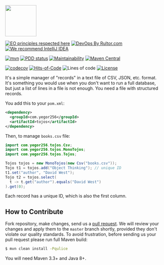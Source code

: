 <img src="https://www.yegor256.com/images/books/elegant-objects/cactus.svg" height="100px" />

[![EO principles respected here](https://www.elegantobjects.org/badge.svg)](https://www.elegantobjects.org)
[![DevOps By Rultor.com](http://www.rultor.com/b/yegor256/tojos)](http://www.rultor.com/p/yegor256/tojos)
[![We recommend IntelliJ IDEA](https://www.elegantobjects.org/intellij-idea.svg)](https://www.jetbrains.com/idea/)

[![mvn](https://github.com/yegor256/tojos/actions/workflows/mvn.yml/badge.svg)](https://github.com/yegor256/tojos/actions/workflows/mvn.yml)
[![PDD status](http://www.0pdd.com/svg?name=yegor256/tojos)](http://www.0pdd.com/p?name=yegor256/tojos)
[![Maintainability](https://api.codeclimate.com/v1/badges/742bde48ea6fabdba1ce/maintainability)](https://codeclimate.com/github/yegor256/tojos/maintainability)
[![Maven Central](https://img.shields.io/maven-central/v/com.yegor256/tojos.svg)](https://maven-badges.herokuapp.com/maven-central/com.yegor256/tojos)

[![codecov](https://codecov.io/gh/yegor256/tojos/branch/master/graph/badge.svg)](https://codecov.io/gh/yegor256/tojos)
[![Hits-of-Code](https://hitsofcode.com/github/yegor256/tojos)](https://hitsofcode.com/view/github/yegor256/tojos)
![Lines of code](https://img.shields.io/tokei/lines/github/yegor256/tojos)
[![License](https://img.shields.io/badge/license-MIT-green.svg)](https://github.com/yegor256/tojos/blob/master/LICENSE.txt)

It's a simple manager of "records" in a text file of CSV, JSON, etc. format.
It's something you would use when you don't want to run a full database, but
just a list of lines in a file is not enough. You need a file with structured
records.

You add this to your `pom.xml`:

```xml
<dependency>
  <groupId>com.yegor256</groupId>
  <artifactId>tojos</artifactId>
</dependency>
```

Then, to manage `books.csv` file:

```java
import com.yegor256.tojos.Csv;
import com.yegor256.tojos.MonoTojos;
import com.yegor256.tojos.Tojos;

Tojos tojos = new MonoTojos(new Csv("books.csv"));
Tojo t1 = tojos.add("Object Thinking"); // unique ID
t1.set("author", "David West");
Tojo t2 = tojos.select(
  t -> t.get("author").equals("David West")
).get(0);
```

Each record has a unique ID, which is also the first column.

## How to Contribute

Fork repository, make changes, send us a [pull request](https://www.yegor256.com/2014/04/15/github-guidelines.html).
We will review your changes and apply them to the `master` branch shortly,
provided they don't violate our quality standards. To avoid frustration,
before sending us your pull request please run full Maven build:

```bash
$ mvn clean install -Pqulice
```

You will need Maven 3.3+ and Java 8+.
